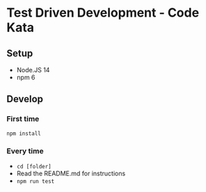 # Test Driven Development - Code Kata

## Setup
* Node.JS 14
* npm 6

## Develop

### First time

`npm install`

### Every time

* `cd [folder]`
* Read the README.md for instructions
* `npm run test`

